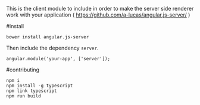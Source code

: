This is the client module to include in order to make the server side renderer work with your application ( https://github.com/a-lucas/angular.js-server/ )

#install

```
bower install angular.js-server
```


Then include the dependency `server`.
```
angular.module('your-app', ['server']);
```

#contributing


```
npm i
npm install -g typescript
npm link typescript
npm run build
```